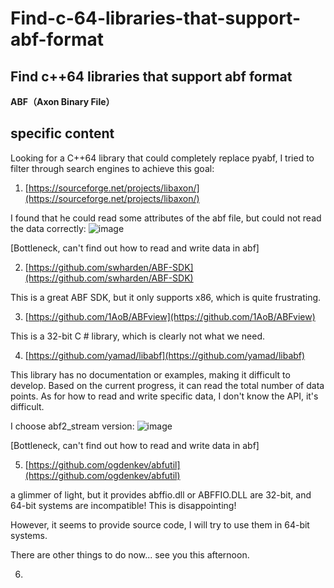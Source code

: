 # Find-c-64-libraries-that-support-abf-format
## Find c++64 libraries that support abf format

**ABF（Axon Binary File）**

## specific content

Looking for a C++64 library that could completely replace pyabf, I tried to filter through search engines to achieve this goal:

1. [https://sourceforge.net/projects/libaxon/](https://sourceforge.net/projects/libaxon/)

I found that he could read some attributes of the abf file, but could not read the data correctly:
![image](https://github.com/user-attachments/assets/d7204b6d-3bd8-4fa8-9a87-70373c9ed833)


[Bottleneck, can't find out how to read and write data in abf]

2. [https://github.com/swharden/ABF-SDK](https://github.com/swharden/ABF-SDK)

This is a great ABF SDK, but it only supports x86, which is quite frustrating.

3. [https://github.com/1AoB/ABFview](https://github.com/1AoB/ABFview)

This is a 32-bit C # library, which is clearly not what we need.

4. [https://github.com/yamad/libabf](https://github.com/yamad/libabf)

This library has no documentation or examples, making it difficult to develop. Based on the current progress, it can read the total number of data points. As for how to read and write specific data, I don't know the API, it's difficult.

I choose abf2_stream version:
![image](https://github.com/user-attachments/assets/e2ea0f18-db72-4c30-9245-eb12b950041d)

[Bottleneck, can't find out how to read and write data in abf]

5. [https://github.com/ogdenkev/abfutil](https://github.com/ogdenkev/abfutil)

a glimmer of light, but it provides abffio.dll or ABFFIO.DLL are 32-bit, and 64-bit systems are incompatible! This is disappointing!

However, it seems to provide source code, I will try to use them in 64-bit systems.

There are other things to do now...
see you this afternoon.

6. 
